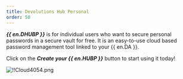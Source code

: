 ```yaml
---
title: Devolutions Hub Personal
order: 50
---
```

***{{ en.DHUBP }}*** is for individual users who want to secure personal passwords in a secure vault for free. It is an easy-to-use cloud based password management tool linked to your {{ en.DA }}.

Click on the ***Create your {{ en.HUBP }}*** button to start using it today!

![!!Cloud4054.png](https://webdevolutions.azureedge.net/docs/en/cloud/Cloud4054.png)
